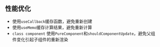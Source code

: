 ## 性能优化
* 使用`useCallback`缓存函数，避免重新创建
* 使用`useMemo`缓存计算结果，避免重新计算
* `class component` 使用`PureComponent`和`shouldComponentUpdate`，避免父组件变化引起子组件的重新渲染
